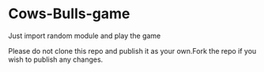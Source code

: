 # Cows-Bulls-game
Just import random module and play the game

Please do not clone this repo and publish it as your own.Fork the repo if you wish to publish any changes.
